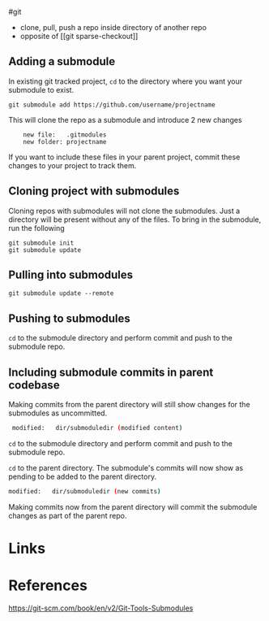 #git 

- clone, pull, push a repo inside directory of another repo
- opposite of [[git sparse-checkout]]
## Adding a submodule
In existing git tracked project, `cd` to the directory where you want your submodule to exist.
```console
git submodule add https://github.com/username/projectname
```
This will clone the repo as a submodule and introduce 2 new changes
```console
	new file:   .gitmodules
	new folder: projectname
```
If you want to include these files in your parent project, commit these changes to your project to track them.

## Cloning project with submodules
Cloning repos with submodules will not clone the submodules. Just  a directory will be present without any of the files.
To bring in the submodule, run the following
```console
git submodule init
git submodule update
```
## Pulling into submodules
`git submodule update --remote`

## Pushing to submodules
`cd` to the submodule directory and perform commit and push to the submodule repo.

## Including submodule commits in parent codebase
Making commits from the parent directory will still show changes for the submodules as uncommitted.
```bash
 modified:   dir/submoduledir (modified content)
```
`cd` to the submodule directory and perform commit and push to the submodule repo.

`cd` to the parent directory. The submodule's commits will now show as pending to be added to the parent directory.
```bash
modified:   dir/submoduledir (new commits)
```
Making commits now from the parent directory will commit the submodule changes as part of the parent repo.

# Links

# References
https://git-scm.com/book/en/v2/Git-Tools-Submodules